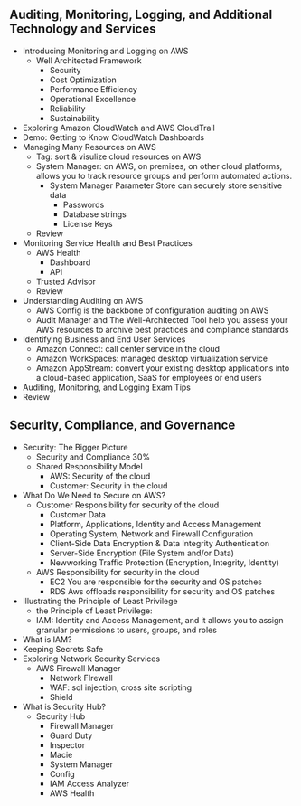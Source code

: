## Auditing, Monitoring, Logging, and Additional Technology and Services
  - Introducing Monitoring and Logging on AWS
    - Well Architected Framework
      - Security
      - Cost Optimization
      - Performance Efficiency
      - Operational Excellence
      - Reliability 
      - Sustainability
  - Exploring Amazon CloudWatch and AWS CloudTrail
  - Demo: Getting to Know CloudWatch Dashboards
  - Managing Many Resources on AWS
    - Tag: sort & visulize cloud resources on AWS
    - System Manager: on AWS, on premises, on other cloud platforms, allows you to track resource groups and perform automated actions. 
      - System Manager Parameter Store can securely store sensitive data
        - Passwords
        - Database strings
        - License Keys
    - Review
  - Monitoring Service Health and Best Practices
    - AWS Health
      - Dashboard
      - API
    - Trusted Advisor
    - Review
  - Understanding Auditing on AWS
    - AWS Config is the backbone of configuration auditing on AWS
    - Audit Manager and The Well-Architected Tool help you assess your AWS resources to archive best practices and compliance standards
  - Identifying Business and End User Services
    - Amazon Connect: call center service in the cloud
    - Amazon WorkSpaces: managed desktop virtualization service
    - Amazon AppStream: convert your existing desktop applications into a cloud-based application, SaaS for employees or end users
  - Auditing, Monitoring, and Logging Exam Tips
  - Review
## Security, Compliance, and Governance
  - Security: The Bigger Picture
    - Security and Compliance 30%
    - Shared Responsibility Model
      - AWS: Security of the cloud
      - Customer: Security in the cloud
  - What Do We Need to Secure on AWS?
    - Customer Responsibility for security of the cloud
      - Customer Data
      - Platform, Applications, Identity and Access Management
      - Operating System, Network and Firewall Configuration
      - Client-Side Data Encryption & Data Integrity Authentication
      - Server-Side Encryption (File System and/or Data)
      - Newworking Traffic Protection (Encryption, Integrity, Identity)
    - AWS Responsibility for security in the cloud
      - EC2 You are responsible for the security and OS patches
      - RDS Aws offloads responsibility for security and OS patches
  - Illustrating the Principle of Least Privilege
    - the Principle of Least Privilege: 
    - IAM: Identity and Access Management, and it allows you to assign granular permissions to users, groups, and roles
  - What is IAM?
  - Keeping Secrets Safe
  - Exploring Network Security Services
    - AWS Firewall Manager
      - Network FIrewall
      - WAF: sql injection, cross site scripting
      - Shield
  - What is Security Hub?
    - Security Hub
      - Firewall Manager
      - Guard Duty
      - Inspector
      - Macie
      - System Manager
      - Config
      - IAM Access Analyzer
      - AWS Health
